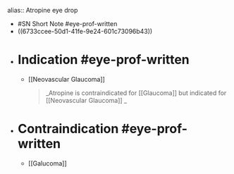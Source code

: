alias:: Atropine eye drop

- #SN Short Note #eye-prof-written
- ((6733ccee-50d1-41fe-9e24-601c73096b43))
- # Indication #eye-prof-written
  - [[Neovascular Glaucoma]]
    > _Atropine is contraindicated for [[Glaucoma]] but indicated for [[Neovascular Glaucoma]] _
- # Contraindication #eye-prof-written
  - [[Galucoma]]
